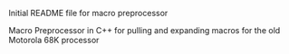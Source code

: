 Initial README file for macro preprocessor

Macro Preprocessor in C++ for pulling and expanding macros for the old Motorola 68K processor
